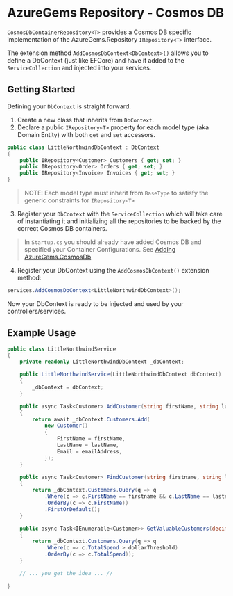 # AzureGems Repository - Cosmos DB

`CosmosDbContainerRepository<T>` provides a Cosmos DB specific implementation of the AzureGems.Repository `IRepository<T>` interface.

The extension method `AddCosmosDbContext<DbContext>()` allows you to define a DbContext (just like EFCore) and have it added to the `ServiceCollection` and injected into your services.

## Getting Started

Defining your `DbContext` is straight forward.

1. Create a new class that inherits from `DbContext`.
2. Declare a public `IRepository<T>` property for each model type (aka Domain Entity) with both `get` and `set` accessors.

```csharp
public class LittleNorthwindDbContext : DbContext
{
    public IRepository<Customer> Customers { get; set; }
    public IRepository<Order> Orders { get; set; }
    public IRepository<Invoice> Invoices { get; set; }
}
```

> NOTE: Each model type must inherit from `BaseType` to satisfy the generic constraints for `IRepository<T>`

3. Register your `DbContext` with the `ServiceCollection` which will take care of instantiating it and initializing all the repositories to be backed by the correct Cosmos DB containers.

> In `Startup.cs` you should already have added Cosmos DB and specified your Container Configurations. See [Adding AzureGems.CosmosDb](https://github.com/william-liebenberg/AzureGems/tree/master/AzureGems.CosmosDB#adding-azuregemscosmosdb)

4. Register your DbContext using the `AddCosmosDbContext()` extension method:

```csharp
services.AddCosmosDbContext<LittleNorthwindDbContext>();
```

Now your DbContext is ready to be injected and used by your controllers/services.

## Example Usage

```csharp
public class LittleNorthwindService
{
	private readonly LittleNorthwindDbContext _dbContext;

	public LittleNorthwindService(LittleNorthwindDbContext dbContext)
	{
		_dbContext = dbContext;
	}

	public async Task<Customer> AddCustomer(string firstName, string lastName, string emailAddress)
	{
		return await _dbContext.Customers.Add(
			new Customer()
			{
				FirstName = firstName,
				LastName = lastName,
				Email = emailAddress,
			});
	}

	public async Task<Customer> FindCustomer(string firstname, string lastname)
	{
		return _dbContext.Customers.Query(q => q
			.Where(c => c.FirstName == firstname && c.LastName == lastname)
			.OrderBy(c => c.FirstName))
			.FirstOrDefault();
	}

	public async Task<IEnumerable<Customer>> GetValuableCustomers(decimal dollarThreshold)
	{
		return _dbContext.Customers.Query(q => q
			.Where(c => c.TotalSpend > dollarThreshold)
			.OrderBy(c => c.TotalSpend));
	}

	// ... you get the idea ... //
	
}
```
